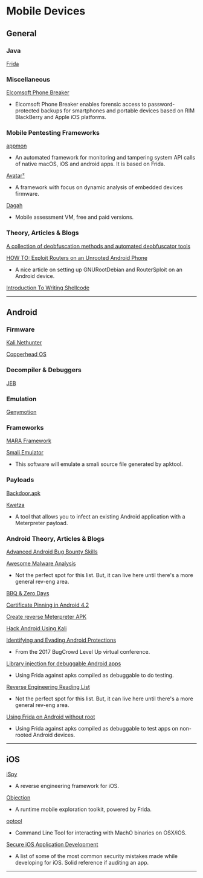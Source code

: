 # Mobile Devices

## General

### Java

[Frida](https://www.frida.re/docs/android/)

### Miscellaneous

[Elcomsoft Phone Breaker](https://www.elcomsoft.com/eppb.html)

- Elcomsoft Phone Breaker enables forensic access to password-protected backups for smartphones and portable devices based on RIM BlackBerry and Apple iOS platforms.

### Mobile Pentesting Frameworks

[appmon](https://github.com/dpnishant/appmon)

- An automated framework for monitoring and tampering system API calls of native macOS, iOS and android apps. It is based on Frida.

[Avatar²](https://github.com/avatartwo/)

- A framework with focus on dynamic analysis of embedded devices firmware.

[Dagah](https://www.shevirah.com/dagah/)

- Mobile assessment VM, free and paid versions.

### Theory, Articles & Blogs

[A collection of deobfuscation methods and automated deobfuscator tools](https://www.peerlyst.com/posts/deobfuscation-resources-for-various-types-of-files-and-obfuscation-methods-susan-parker)

[HOW TO: Exploit Routers on an Unrooted Android Phone](https://null-byte.wonderhowto.com/how-to/exploit-routers-unrooted-android-phone-0178066/?utm_content=buffer377ca&utm_medium=social&utm_source=twitter.com&utm_campaign=buffer)

- A nice article on setting up GNURootDebian and RouterSploit on an Android device.

[Introduction To Writing Shellcode](http://azeria-labs.com/writing-arm-shellcode/)

---

## Android

### Firmware

[Kali Nethunter](https://www.offensive-security.com/kali-linux-nethunter-download/)

[Copperhead OS](https://copperhead.co/android/downloads)

### Decompiler & Debuggers

[JEB](https://www.pnfsoftware.com/jeb2/#android)

### Emulation

[Genymotion](https://www.genymotion.com/)

### Frameworks

[MARA Framework](https://github.com/xtiankisutsa/MARA_Framework)

[Smali Emulator](https://github.com/evilsocket/smali_emulator)

- This software will emulate a smali source file generated by apktool.

### Payloads

[Backdoor.apk](http://www.kitploit.com/2016/12/backdoor-apk-shell-script-that.html)

[Kwetza](https://github.com/sensepost/kwetza)

- A tool that allows you to infect an existing Android application with a Meterpreter payload.

### Android Theory, Articles & Blogs

[Advanced Android Bug Bounty Skills](https://docs.google.com/presentation/d/1SqZhtxqCypVEsOcQXzG2FYDof-7RvY2GA5j1EawfVdM/edit#slide=id.p)

[Awesome Malware Analysis](https://github.com/rshipp/awesome-malware-analysis)

- Not the perfect spot for this list. But, it can live here until there's a more general rev-eng area.

[BBQ & Zero Days](http://bbqand0days.com)

[Certificate Pinning in Android 4.2](http://nelenkov.blogspot.com/2012/12/certificate-pinning-in-android-42.html)

[Create reverse Meterpreter APK](https://null-byte.wonderhowto.com/forum/create-and-use-android-meterpreter-reverse-tcp-apk-with-msfvenom-0162921/)

[Hack Android Using Kali](https://null-byte.wonderhowto.com/how-to/hack-android-using-kali-updated-and-faq-0164704/)

[Identifying and Evading Android Protections](https://drive.google.com/file/d/0Bw5_EgjfkDvYd1J5dXF6T3pBZGs/view)

- From the 2017 BugCrowd Level Up virtual conference.

[Library injection for debuggable Android apps](https://koz.io/library-injection-for-debuggable-android-apps/)

- Using Frida against apks compiled as debuggable to do testing.

[Reverse Engineering Reading List](https://github.com/onethawt/reverseengineering-reading-list)

- Not the perfect spot for this list. But, it can live here until there's a more general rev-eng area.

[Using Frida on Android without root](https://koz.io/using-frida-on-android-without-root/)

- Using Frida against apks compiled as debuggable to test apps on non-rooted Android devices.

---

## iOS

[iSpy](https://github.com/BishopFox/iSpy)

- A reverse engineering framework for iOS.

[Objection](https://github.com/sensepost/objection)

- A runtime mobile exploration toolkit, powered by Frida.

[optool](https://github.com/alexzielenski/optool)

- Command Line Tool for interacting with MachO binaries on OSX/iOS.

[Secure iOS Application Development](https://github.com/felixgr/secure-ios-app-dev)

- A list of some of the most common security mistakes made while developing for iOS. Solid reference if auditing an app.

---

